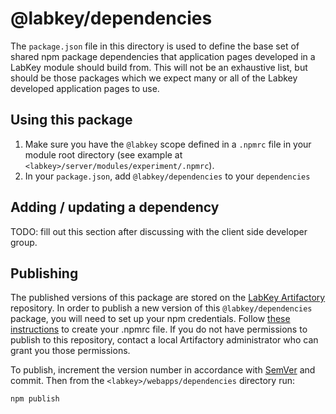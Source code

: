 # @labkey/dependencies

The `package.json` file in this directory is used to define the base set of shared npm 
package dependencies that application pages developed in a LabKey module should build from. 
This will not be an exhaustive list, but should be those packages which we expect many or all
of the Labkey developed application pages to use. 

## Using this package

1. Make sure you have the `@labkey` scope defined in a `.npmrc` file in your module root directory 
(see example at `<labkey>/server/modules/experiment/.npmrc`).
1. In your `package.json`, add `@labkey/dependencies` to your `dependencies`

## Adding / updating a dependency

TODO: fill out this section after discussing with the client side developer group. 

## Publishing

The published versions of this package are stored on the [LabKey Artifactory](https://artifactory.labkey.com) repository.
In order to publish a new version of this `@labkey/dependencies` package, you will need to set 
up your npm credentials.  Follow [these instructions](https://internal.labkey.com/wiki/Handbook/Dev/page.view?name=npmrc) to 
create your .npmrc file. If you do not have permissions to publish to this repository, 
contact a local Artifactory administrator who can grant you those permissions.

To publish, increment the version number in accordance with [SemVer](https://semver.org/) 
and commit. Then from the `<labkey>/webapps/dependencies` directory run:

```
npm publish
```